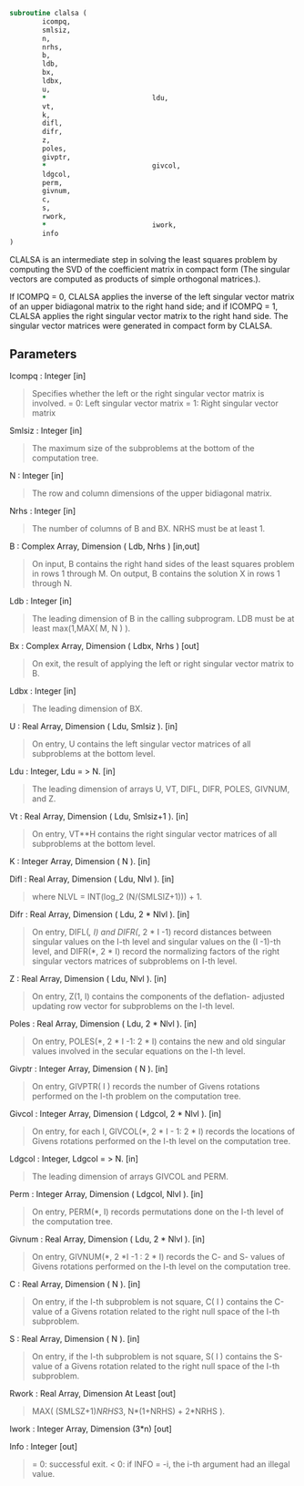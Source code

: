 ```fortran
subroutine clalsa (
		icompq,
		smlsiz,
		n,
		nrhs,
		b,
		ldb,
		bx,
		ldbx,
		u,
		*                          ldu,
		vt,
		k,
		difl,
		difr,
		z,
		poles,
		givptr,
		*                          givcol,
		ldgcol,
		perm,
		givnum,
		c,
		s,
		rwork,
		*                          iwork,
		info
)
```

 CLALSA is an intermediate step in solving the least squares problem
 by computing the SVD of the coefficient matrix in compact form (The
 singular vectors are computed as products of simple orthogonal
 matrices.).

 If ICOMPQ = 0, CLALSA applies the inverse of the left singular vector
 matrix of an upper bidiagonal matrix to the right hand side; and if
 ICOMPQ = 1, CLALSA applies the right singular vector matrix to the
 right hand side. The singular vector matrices were generated in
 compact form by CLALSA.

## Parameters
Icompq : Integer [in]
> Specifies whether the left or the right singular vector
> matrix is involved.
> = 0: Left singular vector matrix
> = 1: Right singular vector matrix

Smlsiz : Integer [in]
> The maximum size of the subproblems at the bottom of the
> computation tree.

N : Integer [in]
> The row and column dimensions of the upper bidiagonal matrix.

Nrhs : Integer [in]
> The number of columns of B and BX. NRHS must be at least 1.

B : Complex Array, Dimension ( Ldb, Nrhs ) [in,out]
> On input, B contains the right hand sides of the least
> squares problem in rows 1 through M.
> On output, B contains the solution X in rows 1 through N.

Ldb : Integer [in]
> The leading dimension of B in the calling subprogram.
> LDB must be at least max(1,MAX( M, N ) ).

Bx : Complex Array, Dimension ( Ldbx, Nrhs ) [out]
> On exit, the result of applying the left or right singular
> vector matrix to B.

Ldbx : Integer [in]
> The leading dimension of BX.

U : Real Array, Dimension ( Ldu, Smlsiz ). [in]
> On entry, U contains the left singular vector matrices of all
> subproblems at the bottom level.

Ldu : Integer, Ldu = > N. [in]
> The leading dimension of arrays U, VT, DIFL, DIFR,
> POLES, GIVNUM, and Z.

Vt : Real Array, Dimension ( Ldu, Smlsiz+1 ). [in]
> On entry, VT**H contains the right singular vector matrices of
> all subproblems at the bottom level.

K : Integer Array, Dimension ( N ). [in]

Difl : Real Array, Dimension ( Ldu, Nlvl ). [in]
> where NLVL = INT(log_2 (N/(SMLSIZ+1))) + 1.

Difr : Real Array, Dimension ( Ldu, 2 * Nlvl ). [in]
> On entry, DIFL(*, I) and DIFR(*, 2 * I -1) record
> distances between singular values on the I-th level and
> singular values on the (I -1)-th level, and DIFR(*, 2 * I)
> record the normalizing factors of the right singular vectors
> matrices of subproblems on I-th level.

Z : Real Array, Dimension ( Ldu, Nlvl ). [in]
> On entry, Z(1, I) contains the components of the deflation-
> adjusted updating row vector for subproblems on the I-th
> level.

Poles : Real Array, Dimension ( Ldu, 2 * Nlvl ). [in]
> On entry, POLES(*, 2 * I -1: 2 * I) contains the new and old
> singular values involved in the secular equations on the I-th
> level.

Givptr : Integer Array, Dimension ( N ). [in]
> On entry, GIVPTR( I ) records the number of Givens
> rotations performed on the I-th problem on the computation
> tree.

Givcol : Integer Array, Dimension ( Ldgcol, 2 * Nlvl ). [in]
> On entry, for each I, GIVCOL(*, 2 * I - 1: 2 * I) records the
> locations of Givens rotations performed on the I-th level on
> the computation tree.

Ldgcol : Integer, Ldgcol = > N. [in]
> The leading dimension of arrays GIVCOL and PERM.

Perm : Integer Array, Dimension ( Ldgcol, Nlvl ). [in]
> On entry, PERM(*, I) records permutations done on the I-th
> level of the computation tree.

Givnum : Real Array, Dimension ( Ldu, 2 * Nlvl ). [in]
> On entry, GIVNUM(*, 2 *I -1 : 2 * I) records the C- and S-
> values of Givens rotations performed on the I-th level on the
> computation tree.

C : Real Array, Dimension ( N ). [in]
> On entry, if the I-th subproblem is not square,
> C( I ) contains the C-value of a Givens rotation related to
> the right null space of the I-th subproblem.

S : Real Array, Dimension ( N ). [in]
> On entry, if the I-th subproblem is not square,
> S( I ) contains the S-value of a Givens rotation related to
> the right null space of the I-th subproblem.

Rwork : Real Array, Dimension At Least [out]
> MAX( (SMLSZ+1)*NRHS*3, N*(1+NRHS) + 2*NRHS ).

Iwork : Integer Array, Dimension (3*n) [out]

Info : Integer [out]
> = 0:  successful exit.
> < 0:  if INFO = -i, the i-th argument had an illegal value.

